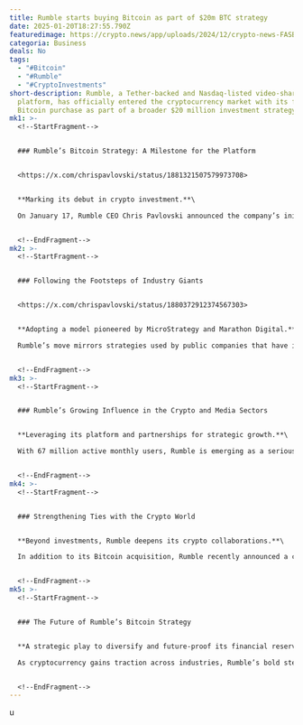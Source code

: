 ```yaml
---
title: Rumble starts buying Bitcoin as part of $20m BTC strategy
date: 2025-01-20T18:27:55.790Z
featuredimage: https://crypto.news/app/uploads/2024/12/crypto-news-FASBs-Fair-Value-Accounting-Rules-for-Bitcoin-option01-1380x820.webp
categoria: Business
deals: No
tags:
  - "#Bitcoin"
  - "#Rumble"
  - "#CryptoInvestments"
short-description: Rumble, a Tether-backed and Nasdaq-listed video-sharing
  platform, has officially entered the cryptocurrency market with its first-ever
  Bitcoin purchase as part of a broader $20 million investment strategy.
mk1: >-
  <!--StartFragment-->


  ### Rumble’s Bitcoin Strategy: A Milestone for the Platform


  <https://x.com/chrispavlovski/status/1881321507579973708>


  **Marking its debut in crypto investment.**\

  On January 17, Rumble CEO Chris Pavlovski announced the company’s initial Bitcoin purchase, solidifying its commitment to diversifying its treasury. While the specific amount of Bitcoin acquired remains undisclosed, this marks the beginning of Rumble’s long-term plan to allocate up to $20 million to Bitcoin, citing its resilience against inflation and growing institutional adoption.


  <!--EndFragment-->
mk2: >-
  <!--StartFragment-->


  ### Following the Footsteps of Industry Giants


  <https://x.com/chrispavlovski/status/1880372912374567303>


  **Adopting a model pioneered by MicroStrategy and Marathon Digital.**\

  Rumble’s move mirrors strategies used by public companies that have integrated Bitcoin into their treasury management. These firms have drawn significant investor interest as indirect ways to gain Bitcoin exposure, signaling broader acceptance of cryptocurrencies as a financial asset.


  <!--EndFragment-->
mk3: >-
  <!--StartFragment-->


  ### Rumble’s Growing Influence in the Crypto and Media Sectors


  **Leveraging its platform and partnerships for strategic growth.**\

  With 67 million active monthly users, Rumble is emerging as a serious contender against YouTube, appealing to audiences with relaxed content moderation. In December, Tether’s $775 million investment in Rumble fueled its growth initiatives, positioning the platform for further expansion, including its foray into cryptocurrency.


  <!--EndFragment-->
mk4: >-
  <!--StartFragment-->


  ### Strengthening Ties with the Crypto World


  **Beyond investments, Rumble deepens its crypto collaborations.**\

  In addition to its Bitcoin acquisition, Rumble recently announced a cloud services partnership with El Salvador, a nation at the forefront of Bitcoin adoption. This collaboration reflects the platform’s increasing integration into the crypto ecosystem, aligning its vision with the digital currency revolution.


  <!--EndFragment-->
mk5: >-
  <!--StartFragment-->


  ### The Future of Rumble’s Bitcoin Strategy


  **A strategic play to diversify and future-proof its financial reserves.**\

  As cryptocurrency gains traction across industries, Rumble’s bold step into Bitcoin could enhance its appeal to investors and users alike. With plans to allocate more funds to Bitcoin, the company is positioning itself as a forward-thinking player in both the tech and crypto landscapes.


  <!--EndFragment-->
---
```

<!--StartFragment-->

u

<!--EndFragment-->